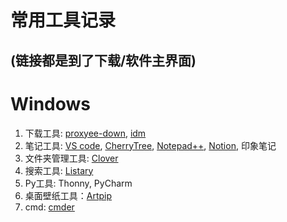 # 常用工具记录
(链接都是到了下载/软件主界面)
---
# Windows

1. 下载工具: [proxyee-down](https://github.com/mainiubaba/proxyee-down), [idm](http://www.internetdownloadmanager.com/)
2. 笔记工具: [VS code](https://code.visualstudio.com/), [CherryTree](http://www.canadiancontent.net/tech/download/CherryTree_for_Windows.html), [Notepad++](https://notepad-plus-plus.org/), [Notion](https://www.notion.so/), 印象笔记
3. 文件夹管理工具: [Clover](http://cn.ejie.me/)
4. 搜索工具: [Listary](https://www.listary.com/download)
5. Py工具: Thonny, PyCharm
6. 桌面壁纸工具：[Artpip](https://www.artpip.com/)
7. cmd: [cmder](https://cmder.net/)


